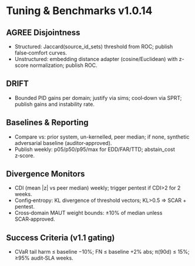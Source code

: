 
# Tuning & Benchmarks v1.0.14
## AGREE Disjointness
- Structured: Jaccard(source_id_sets) threshold from ROC; publish false‑comfort curves.
- Unstructured: embedding distance adapter (cosine/Euclidean) with z-score normalization; publish ROC.

## DRIFT
- Bounded PID gains per domain; justify via sims; cool‑down via SPRT; publish gains and instability rate.

## Baselines & Reporting
- Compare vs: prior system, un-kernelled, peer median; if none, synthetic adversarial baseline (auditor‑approved).
- Publish weekly: p05/p50/p95/max for EDD/FAR/TTD; abstain_cost z‑score.

## Divergence Monitors
- CDI (mean |z| vs peer median) weekly; trigger pentest if CDI>2 for 2 weeks.
- Config‑entropy: KL divergence of threshold vectors; KL>0.5 ⇒ SCAR + pentest.
- Cross‑domain MAUT weight bounds: ±10% of median unless SCAR‑approved.

## Success Criteria (v1.1 gating)
- CVaR tail harm ≤ baseline −10%; FN ≤ baseline +2% abs; π(90d) ≤ 15%; ≥95% audit‑SLA weeks.
